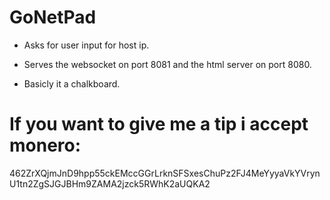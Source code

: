 # GoNetPad

* Asks for user input for host ip.

* Serves the websocket on port 8081 and the html server on port 8080.
  
* Basicly it a chalkboard.

# If you want to give me a tip i accept monero:

462ZrXQjmJnD9hpp55ckEMccGGrLrknSFSxesChuPz2FJ4MeYyyaVkYVrynU1tn2ZgSJGJBHm9ZAMA2jzck5RWhK2aUQKA2
